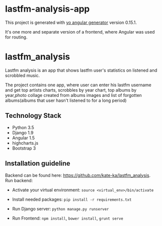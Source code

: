 # lastfm-analysis-app

This project is generated with [yo angular generator](https://github.com/yeoman/generator-angular)
version 0.15.1.

 It's one more and separate version of a frontend, where Angular was used for routing.

# lastfm_analysis

Lastfm analysis is an app that shows lastfm user's statistics on listened and scrobbled music. 

The project contains one app, where user can enter his lastfm username and get top artists charts, scrobbles by year chart,
top albums by year,photo collage created from albums images and list of forgotten albums(albums that user hasn't listened to for a long period)


## Technology Stack

- Python 3.5
- Django 1.9
- Angular 1.5
- highcharts.js
- Bootstrap 3

## Installation guideline
Backend can be found here: https://github.com/kate-ka/lastfm_analysis.
Run backend:
 - Activate your virtual environment: `source <virtual_env>/bin/activate`
 - Install needed packages: `pip install -r requirements.txt`
 - Run Django server: `python manage.py runserver`
 

 - Run Frontend: `npm install`, `bower install`, `grunt serve`

 

